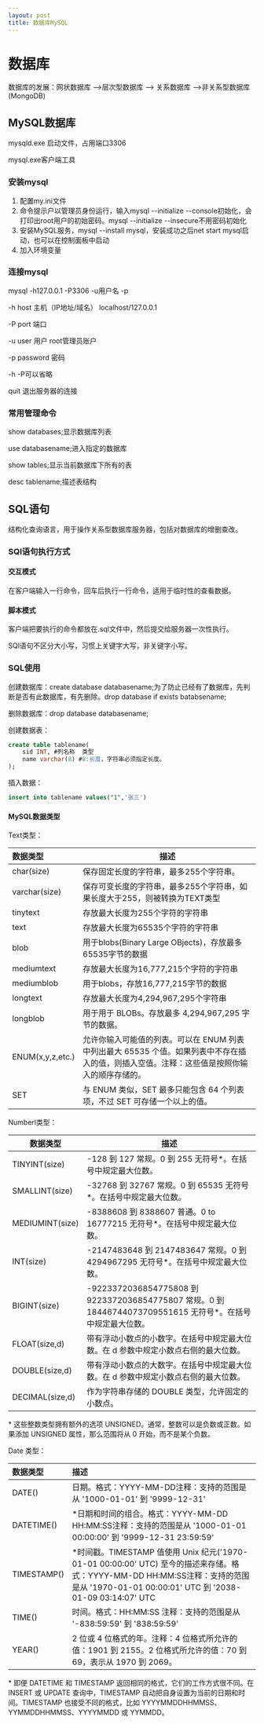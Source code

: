 ```yaml
---
layout: post
title: 数据库MySQL
---
```


# 数据库

数据库的发展：网状数据库 -->层次型数据库 --> 关系数据库 -->非关系型数据库(MongoDB)

## MySQL数据库

mysqld.exe 启动文件，占用端口3306

mysql.exe客户端工具

### 安装mysql

1. 配置my.ini文件
2. 命令提示户以管理员身份运行，输入mysql --initialize --console初始化，会打印出root用户的初始密码。mysql --initialize --insecure不用密码初始化
3. 安装MySQL服务，mysql --install mysql，安装成功之后net start mysql启动，也可以在控制面板中启动
4. 加入环境变量

### 连接mysql

mysql -h127.0.0.1 -P3306 -u用户名 -p

-h host 主机（IP地址/域名） localhost/127.0.0.1

-P port 端口

-u user 用户 root管理员账户

-p password 密码

-h -P可以省略

quit 退出服务器的连接

### 常用管理命令

show databases;显示数据库列表

use databasename;进入指定的数据库

show tables;显示当前数据库下所有的表

desc tablename;描述表结构

## SQL语句

结构化查询语言，用于操作关系型数据库服务器，包括对数据库的增删查改。

### SQl语句执行方式

#### 交互模式

在客户端输入一行命令，回车后执行一行命令，适用于临时性的查看数据。

#### 脚本模式

客户端把要执行的命令都放在.sql文件中，然后提交给服务器一次性执行。

SQl语句不区分大小写，习惯上关键字大写，非关键字小写。

### SQL使用

创建数据库：create database databasename;为了防止已经有了数据库，先判断是否有此数据库，有先删除。drop database if exists batabsename;

删除数据库：drop database databasename;

创建数据表：

```sql
create table tablename(
	sid INT, #列名称  类型
    name varchar(8) #8:长度，字符串必须指定长度。
);
```

插入数据：

```sql
insert into tablename values("1",'张三')
```



#### MySQL数据类型

Text类型：

| 数据类型         | 描述                                                         |
| :--------------- | ------------------------------------------------------------ |
| char(size)       | 保存固定长度的字符串，最多255个字符串。                      |
| varchar(size)    | 保存可变长度的字符串，最多255个字符串，如果长度大于255，则被转换为TEXT类型 |
| tinytext         | 存放最大长度为255个字符的字符串                              |
| text             | 存放最大长度为65535个字符的字符串                            |
| blob             | 用于blobs(Binary Large OBjects)，存放最多65535字节的数据     |
| mediumtext       | 存放最大长度为16,777,215个字符的字符串                       |
| mediumblob       | 用于blobs，存放16,777,215字节的数据                          |
| longtext         | 存放最大长度为4,294,967,295个字符串                          |
| longblob         | 用于用于 BLOBs。存放最多 4,294,967,295 字节的数据。          |
| ENUM(x,y,z,etc.) | 允许你输入可能值的列表。可以在 ENUM 列表中列出最大 65535 个值。如果列表中不存在插入的值，则插入空值。注释：这些值是按照你输入的顺序存储的。 |
| SET              | 与 ENUM 类似，SET 最多只能包含 64 个列表项，不过 SET 可存储一个以上的值。 |

Numberl类型：

| 数据类型        | 描述                                                         |
| --------------- | ------------------------------------------------------------ |
| TINYINT(size)   | -128 到 127 常规。0 到 255 无符号*。在括号中规定最大位数。   |
| SMALLINT(size)  | -32768 到 32767 常规。0 到 65535 无符号*。在括号中规定最大位数。 |
| MEDIUMINT(size) | -8388608 到 8388607 普通。0 to 16777215 无符号*。在括号中规定最大位数。 |
| INT(size)       | -2147483648 到 2147483647 常规。0 到 4294967295 无符号*。在括号中规定最大位数。 |
| BIGINT(size)    | -9223372036854775808 到 9223372036854775807 常规。0 到 18446744073709551615 无符号*。在括号中规定最大位数。 |
| FLOAT(size,d)   | 带有浮动小数点的小数字。在括号中规定最大位数。在 d 参数中规定小数点右侧的最大位数。 |
| DOUBLE(size,d)  | 带有浮动小数点的大数字。在括号中规定最大位数。在 d 参数中规定小数点右侧的最大位数。 |
| DECIMAL(size,d) | 作为字符串存储的 DOUBLE 类型，允许固定的小数点。             |

\* 这些整数类型拥有额外的选项 UNSIGNED。通常，整数可以是负数或正数。如果添加 UNSIGNED 属性，那么范围将从 0 开始，而不是某个负数。

Date 类型：

| 数据类型    | 描述                                                         |
| :---------- | :----------------------------------------------------------- |
| DATE()      | 日期。格式：YYYY-MM-DD注释：支持的范围是从 '1000-01-01' 到 '9999-12-31' |
| DATETIME()  | *日期和时间的组合。格式：YYYY-MM-DD HH:MM:SS注释：支持的范围是从 '1000-01-01 00:00:00' 到 '9999-12-31 23:59:59' |
| TIMESTAMP() | *时间戳。TIMESTAMP 值使用 Unix 纪元('1970-01-01 00:00:00' UTC) 至今的描述来存储。格式：YYYY-MM-DD HH:MM:SS注释：支持的范围是从 '1970-01-01 00:00:01' UTC 到 '2038-01-09 03:14:07' UTC |
| TIME()      | 时间。格式：HH:MM:SS 注释：支持的范围是从 '-838:59:59' 到 '838:59:59' |
| YEAR()      | 2 位或 4 位格式的年。注释：4 位格式所允许的值：1901 到 2155。2 位格式所允许的值：70 到 69，表示从 1970 到 2069。 |

\* 即便 DATETIME 和 TIMESTAMP 返回相同的格式，它们的工作方式很不同。在 INSERT 或 UPDATE 查询中，TIMESTAMP 自动把自身设置为当前的日期和时间。TIMESTAMP 也接受不同的格式，比如 YYYYMMDDHHMMSS、YYMMDDHHMMSS、YYYYMMDD 或 YYMMDD。